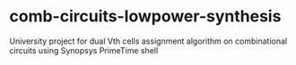 # comb-circuits-lowpower-synthesis
University project for dual Vth cells assignment algorithm on combinational circuits using Synopsys PrimeTime shell
